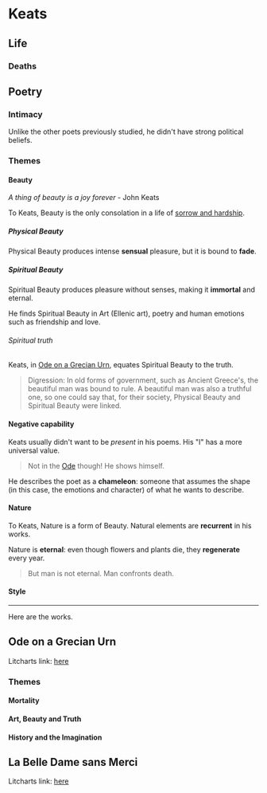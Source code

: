 # Keats

## Life



### Deaths

## Poetry

### Intimacy

Unlike the other poets previously studied, he didn't have strong political beliefs. 

### Themes

#### Beauty

*A thing of beauty is a joy forever* - John Keats

To Keats, Beauty is the only consolation in a life of [sorrow and hardship](#deaths).

##### Physical Beauty

Physical Beauty produces intense **sensual** pleasure, but it is bound to **fade**.

##### Spiritual Beauty

Spiritual Beauty produces pleasure without senses, making it **immortal** and eternal.

He finds Spiritual Beauty in Art (Ellenic art), poetry and human emotions such as friendship and love.

###### Spiritual truth

Keats, in [Ode on a Grecian Urn](#ode-on-a-grecian-urn), equates Spiritual Beauty to the truth.

> Digression: In old forms of government, such as Ancient Greece's, the beautiful man was bound to rule. A beautiful man was also a truthful one, so one could say that, for their society, Physical Beauty and Spiritual Beauty were linked.

#### Negative capability

Keats usually didn't want to be *present* in his poems. His "I" has a more universal value.

> Not in the [Ode](#ode-on-a-grecian-urn) though! He shows himself.

He describes the poet as a **chameleon**: someone that assumes the shape (in this case, the emotions and character) of what he wants to describe.

#### Nature

To Keats, Nature is a form of Beauty. Natural elements are **recurrent** in his works. 


Nature is **eternal**: even though flowers and plants die, they **regenerate** every year.

> But man is not eternal. Man confronts death.

#### Style

---

Here are the works.

## Ode on a Grecian Urn

Litcharts link: [here](https://www.litcharts.com/poetry/john-keats/ode-on-a-grecian-urn)

### Themes

#### Mortality

#### Art, Beauty and Truth

#### History and the Imagination

## La Belle Dame sans Merci

Litcharts link: [here](https://www.litcharts.com/poetry/john-keats/la-belle-dame-sans-merci)
